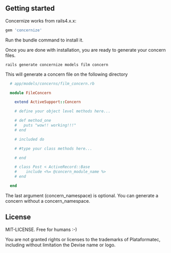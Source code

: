 ## Getting started

Concernize works from rails4.x.x:

```ruby
gem 'concernize'
```

Run the bundle command to install it.

Once you are done with installation, you are ready to generate your concern files.

```console
rails generate concernize models film concern
```

This will generate a concern file on the following directory

```ruby
  # app/models/concerns/film_concern.rb

  module FileConcern

    extend ActiveSupport::Concern

    # define your object level methods here...

    # def method_one
    #   puts "wow!! working!!!"
    # end

    # included do

    # #type your class methods here...

    # end

    # class Post < ActiveRecord::Base
    #    include <%= @concern_module_name %>
    # end

  end

```

The last argument (concern_namespace) is optional. You can generate a concern without a concern_namespace.

## License

MIT-LICENSE. Free for humans :-)

You are not granted rights or licenses to the trademarks of Plataformatec, including without limitation the Devise name or logo.